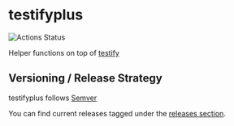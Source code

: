 # testifyplus

![Actions Status](https://github.com/eelabs/testifyplus/workflows/testifyplus%3A%3ABuild/badge.svg)

Helper functions on top of [testify](https://github.com/stretchr/testify)


## Versioning / Release Strategy
testifyplus follows [Semver](https://www.semver.org)

You can find current releases tagged under the [releases section](https://github.com/eelabs/testifyplus/releases).
